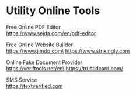 # Utility Online Tools

Free Online PDF Editor\
https://www.sejda.com/en/pdf-editor

Free Online Website Builder\
https://www.jimdo.com\
https://www.strikingly.com

Online Fake Document Provider\
https://veriftools.net/en\
https://trustidcard.com/

SMS Service\
https://textverified.com